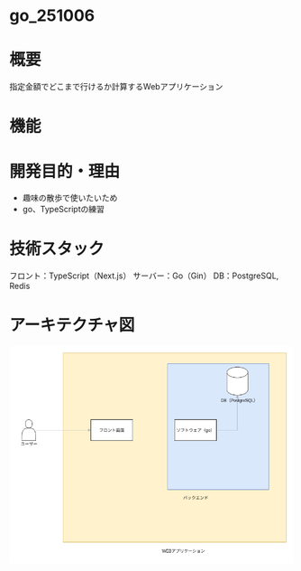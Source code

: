 # go_251006

# 概要
指定金額でどこまで行けるか計算するWebアプリケーション

# 機能

# 開発目的・理由
* 趣味の散歩で使いたいため
* go、TypeScriptの練習

# 技術スタック
フロント：TypeScript（Next.js）
サーバー：Go（Gin）
DB：PostgreSQL, Redis

# アーキテクチャ図
![image](https://github.com/M2U7BF/go_251006/blob/main/docs/%E3%82%A2%E3%83%BC%E3%82%AD%E3%83%86%E3%82%AF%E3%83%81%E3%83%A3%E5%9B%B3.drawio.png)
